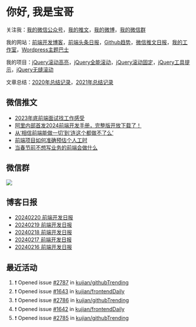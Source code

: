 
# 你好, 我是宝哥

关注我：[我的微信公众号](https://open.weixin.qq.com/qr/code?username=caibaojian_com)，[我的推文](https://weixin.qdkfweb.cn/)，[我的微博](https://weibo.com/kujian)，[我的微信群](https://qdkfweb.cn/go/weixinqun)

我的网站：[前端开发博客](https://qdkfweb.cn/)，[前端头条日报](https://toutiao.qdkfweb.cn/)，[Github趋势](https://github.qdkfweb.cn/)，[微信推文日报](https://weixin.qdkfweb.cn/)，[我的工作室](https://diy.qdkfweb.cn/)，[Wordpress主题巴士](https://wp.qdkfweb.cn/)

我的项目：[jQuery滚动高亮](https://github.com/kujian/scrollHighlight)，[jQuery全能滚动](https://github.com/kujian/power-slider)，[jQuery滚动固定](https://github.com/kujian/scrollfix)，[jQuery工具提示](https://github.com/kujian/tooltip)，[jQuery无缝滚动](http://github.com/kujian/scrollForever)

文章总结：[2020年总结记录](https://mp.weixin.qq.com/s/u0YW8BFWYLquVauhHrkSMQ)，[2021年总结记录](https://mp.weixin.qq.com/s/zMnxIpxMdDrIyuLxHRnSPw)


## 微信推文

<!-- BLOG-POST-LIST:START -->
- [2023年底前端面试找工作感受](https://weixin.qdkfweb.cn/40497.html)
- [阿里内部首发2024前端开发手册，完整版开放下载了！](https://weixin.qdkfweb.cn/40466.html)
- [从‘相信前端能做一切’到‘连这个都做不了么’](https://weixin.qdkfweb.cn/40349.html)
- [前端项目如何准确预估个人工时](https://weixin.qdkfweb.cn/40306.html)
- [当春节前不想写业务的前端会做什么](https://weixin.qdkfweb.cn/40275.html)
<!-- BLOG-POST-LIST:END -->

## 微信群

![](https://qdkfweb.cn/d/uploads/2023/12/wechat.png?d=20240112)

## 博客日报

<!-- DAILY:START -->
- [20240220 前端开发日报](https://qdkfweb.cn/fe-daily-20240220.html)
- [20240219 前端开发日报](https://qdkfweb.cn/fe-daily-20240219.html)
- [20240218 前端开发日报](https://qdkfweb.cn/fe-daily-20240218.html)
- [20240217 前端开发日报](https://qdkfweb.cn/fe-daily-20240217.html)
- [20240216 前端开发日报](https://qdkfweb.cn/fe-daily-20240216.html)
<!-- DAILY:END -->


## 最近活动

<!--START_SECTION:activity-->
1. ❗ Opened issue [#2787](https://github.com/kujian/githubTrending/issues/2787) in [kujian/githubTrending](https://github.com/kujian/githubTrending)
2. ❗ Opened issue [#1643](https://github.com/kujian/frontendDaily/issues/1643) in [kujian/frontendDaily](https://github.com/kujian/frontendDaily)
3. ❗ Opened issue [#2786](https://github.com/kujian/githubTrending/issues/2786) in [kujian/githubTrending](https://github.com/kujian/githubTrending)
4. ❗ Opened issue [#1642](https://github.com/kujian/frontendDaily/issues/1642) in [kujian/frontendDaily](https://github.com/kujian/frontendDaily)
5. ❗ Opened issue [#2785](https://github.com/kujian/githubTrending/issues/2785) in [kujian/githubTrending](https://github.com/kujian/githubTrending)
<!--END_SECTION:activity-->
